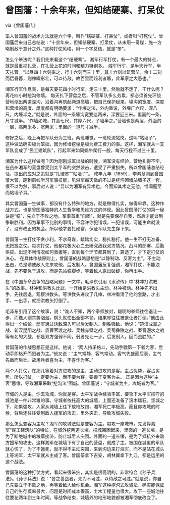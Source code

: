 # 曾国藩：十余年来，但知结硬寨、打呆仗

via《曾国藩传》

笨人曾国藩的战术方法就是六个字，叫作“结硬寨、打呆仗”，或者叫“打死仗”。曾国藩后来自己总结说：“十余年来，但知结硬寨、打呆仗，从未用一奇谋，施一方略制敌于意计之外。”这种打仗风格，用一个字总结，就是“笨”。

怎么个笨法呢？我们先来看这个“结硬寨”。 湘军行军打仗，有一个最大的特点，就是最重视扎营，在扎营上花的时间和精力特别多。 湘军行军，是半天行军，半天扎营。“以昼四十六刻率之，行十六刻而三十里，其十六刻以筑营垒，余十二刻而后昏暮，则神暇形壮，可以待敌。故百里而趋利者蹶，此军家之大忌也。”

湘军行军作息表，是每天要花四小时行军，走三十里。然后就不走了，干什么呢？再花四小时挖沟修墙。 每天扎下营盘之后，不管军队多么劳累，都必须首先环绕营地挖出两道深沟，沿着沟再筑起两道高墙，把自己保护起来。壕沟的宽度、深度和营墙的高度、厚度都有明确要求：“作壕之法，外内重设，外壕广六尺，深八尺，内壕半之。”就是说，外面的一条壕沟宽要达两米，深要近三米。里面的一条，尺寸减半。“作墙如城，其高七尺，其厚六尺，子墙半之。”营墙也是两层，外面的一层，高两米多，宽两米；里面的一道尺寸减半。

修好之后，晚上再把军队分为三班，两班睡觉，一班轮流站岗。这叫“站墙子”。 这种做法确实极为笨拙，因为修墙挖壕是极为费工费力的事。这样，湘军就从一支军队变成了“民工建筑队”，行起军来如同蜗牛爬行一般，每天行程不过三十里。 


湘军为什么这样做呢？因为刚刚成军出战的时候，湘军没有经验，营地扎得不牢，在岳州湘军的营盘曾受到太平军的突然袭击，遭受了严重损失。所以曾国藩总结经验，提出的应对之策就是“扎硬寨”“站墙子”。 咸丰九年（1859），李鸿章刚到曾国藩大营，跑到前线学习军事技能，见湘军每天做的不过是挖沟砌墙站墙子这一套，很不以为然，事后对人说：“吾以为湘军有异术也，今而知其术之无他，惟闻寇至而站墙子耳。”

其实曾国藩一生做事，都没有什么特殊的地方，就是做得扎实，做得牢靠。这种作战方式，也是曾国藩独特的人生哲学和思维方式的体现。因此曾国藩打仗的第一秘诀是“稳”，先立于不败之地。军事首重“自固”，就是先要保存自我，然后才能谈到争取胜利。因为军事不比别的事情，不容许你犯错误，一犯错误，可能生命就没了，没有改正的机会。所以他才要扎硬寨，保证军队先生存下来。 

曾国藩一生打仗不贪小利，不求奇谋，踏踏实实，稳扎稳打。他一生不打无准备、无把握之仗。每次打仗，他都花极大心血去研究敌我双方情况、战斗的部署、后勤供应、出现不利情况如何救援等，直到每个环节都算到了，算透了，才下定打仗的决心。 在具体作战原则上，曾国藩的战略思想是“以静制动、反客为主”。不主动出击，总是诱使敌人先来攻他，后发制人。曾国藩反复强调，湘军打仗，不能浪战，先不要急于进攻，而是先站稳脚步，等着敌人露出破绽，你再出手。 

在《中国革命战争的战略问题》一文中，毛泽东引用《水浒传》中“林冲打洪教头”的故事。林冲和洪教头比武，一开始是洪教头主动，林冲被动。林冲先不出手，先往后退，观察洪教头。等洪教头进攻了几棒，林冲看清了他的套路，才出手，一出手，就把洪教头打倒了。 

毛泽东引用了这个故事，说：“谁人不知，两个拳师放对，聪明的拳师往往退让一步，而蠢人则其势汹汹，劈头就使出全部本领，结果却往往被退让者打倒。”他由此得出一个结论，弱军通过诱敌深入可以后发制人、制胜强敌。他说：“楚汉成皋之战、新汉昆阳之战、袁曹官渡之战、吴魏赤壁之战、吴蜀彝陵之战、秦晋淝水之战等有名的大战，都是双方强弱不同，弱者先让一步，后发制人，因而战胜的。”

曾国藩的作战思想正是这样。他说： “两人持矛格斗，先动手戳第一下者为客，后动手即格开而戮者为主。”他又说：“主气常静，客气常动。客气先盛而后衰，主气先微而后壮。故用兵者喜为主，不喜作为客。”

两个人打仗，在那儿等着对方进攻的是主，主动进攻的是客。主占优势，客占劣势。所以打仗，一定要为主，而不要为客。要善于变客为主。 正是因为这种“主客”思维，导致湘军采取“挖沟法”围城。曾国藩说：“守城者为主，攻城者为客。”

守城的人是主，你去攻城，你就是客。太平军战争经验丰富，要攻下太平军把守的城池是一件非常难的事。守城者依托高大的城墙，上面还准备了滚木礌石。坚城之下，如果强攻，人家从城墙上往下放枪放炮，湘军死亡率极高。而且你攻城的时候，背后还往往受到敌人援军的攻击，里外夹击，导致攻城失败。 

那么怎么变客为主呢？湘军的攻城法就是变客为主。每攻一座城市，先发挥湘军“民工建筑队”的特长，在城外挖两道长壕，把城围困起来，里面的一道长壕，是为了断绝城中的粮草接济，防止城里人突围。外面的一道长壕，是为了抵抗外来敌方援军的攻击。这样湘军在城墙下有了自己的营盘，就成了主。被围在城里的军队就心慌了，为了不饿死，就不得不主动突围，来到沟边来打湘军，而不是站在城头上等湘军，太平军就从主成了客。曾国荃拿下吉安，胡林翼拿下九江，都是运用的这个战法。 

曾国藩的这种打仗方式，看起来很笨拙，其实是很高明的，非常符合《孙子兵法》。《孙子兵法》说：“昔之善战者，先为不可胜，以待敌之可胜。”就是说，你自己先要立于不败之地，再等着敌人给你机会。湘军这种挖沟式攻城法，确实能保证自己的生存概率最大，问题是时间成本很高，土木工程量也很大。攻下一座城池往往要花两年到三年时间。等战争结束，城墙外的地形地貌都被湘军彻底改变了。